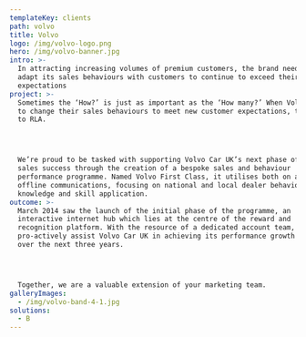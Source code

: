```yaml
---
templateKey: clients
path: volvo
title: Volvo
logo: /img/volvo-logo.png
hero: /img/volvo-banner.jpg
intro: >-
  In attracting increasing volumes of premium customers, the brand needs to
  adapt its sales behaviours with customers to continue to exceed their
  expectations
project: >-
  Sometimes the ‘How?’ is just as important as the ‘How many?’ When Volvo wanted
  to change their sales behaviours to meet new customer expectations, they came
  to RLA.




  We’re proud to be tasked with supporting Volvo Car UK’s next phase of ongoing
  sales success through the creation of a bespoke sales and behaviour
  performance programme. Named Volvo First Class, it utilises both on and
  offline communications, focusing on national and local dealer behaviours,
  knowledge and skill application.
outcome: >-
  March 2014 saw the launch of the initial phase of the programme, an
  interactive internet hub which lies at the centre of the reward and
  recognition platform. With the resource of a dedicated account team, RLA will
  pro-actively assist Volvo Car UK in achieving its performance growth in the UK
  over the next three years.




  Together, we are a valuable extension of your marketing team.
galleryImages:
  - /img/volvo-band-4-1.jpg
solutions:
  - B
---
```


